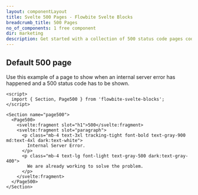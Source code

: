 ```yaml
---
layout: componentLayout
title: Svelte 500 Pages - Flowbite Svelte Blocks
breadcrumb_title: 500 Pages
no_of_components: 1 free component
dir: marketing
description: Get started with a collection of 500 status code pages coded with Tailwind CSS to show when a server error is being triggered.
---
```


## Default 500 page
Use this example of a page to show when an internal server error has happened and a 500 status
code has to be shown.

```svelte example
<script>
  import { Section, Page500 } from 'flowbite-svelte-blocks';
</script>

<Section name="page500">
  <Page500>
    <svelte:fragment slot="h1">500</svelte:fragment>
    <svelte:fragment slot="paragraph">
      <p class="mb-4 text-3xl tracking-tight font-bold text-gray-900 md:text-4xl dark:text-white">
        Internal Server Error.
      </p>
      <p class="mb-4 text-lg font-light text-gray-500 dark:text-gray-400">
        We are already working to solve the problem.
      </p>
    </svelte:fragment>
  </Page500>
</Section>
```
